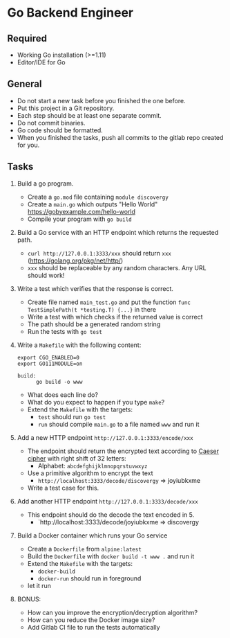 # Go Backend Engineer

## Required
- Working Go installation (>=1.11)
- Editor/IDE for Go

## General
- Do not start a new task before you finished the one before.
- Put this project in a Git repository.
- Each step should be at least one separate commit.
- Do not commit binaries.
- Go code should be formatted.
- When you finished the tasks, push all commits to the gitlab repo created for you.

## Tasks
1. Build a go program.
   * Create a `go.mod` file containing `module discovergy`
   * Create a `main.go` which outputs "Hello World" https://gobyexample.com/hello-world
   * Compile your program with `go build`
   
2. Build a Go service with an HTTP endpoint which returns the requested path.
   * `curl http://127.0.0.1:3333/xxx` should return `xxx` (https://golang.org/pkg/net/http/)
   * `xxx` should be replaceable by any random characters. Any URL should work!
   
3. Write a test which verifies that the response is correct.
   * Create file named `main_test.go` and put the function `func TestSimplePath(t *testing.T) {...}` in there
   * Write a test with  which checks if the returned value is correct
   * The path should be a generated random string
   * Run the tests with `go test`
   
4. Write a `Makefile` with the following content:
   ```
   export CGO_ENABLED=0
   export GO111MODULE=on
   
   build:
	     go build -o www
   ```
   * What does each line do?
   * What do you expect to happen if you type `make`?
   * Extend the `Makefile` with the targets:
     - `test` should run `go test`
     - `run`  should compile `main.go` to a file named `www` and run it
   
5. Add a new HTTP endpoint `http://127.0.0.1:3333/encode/xxx`
   * The endpoint should return the encrypted text according to [Caeser cipher](https://en.wikipedia.org/wiki/Caesar_cipher) with right shift of 32 letters:
     * Alphabet: `abcdefghijklmnopqrstuvwxyz`
   * Use a primitive algorithm to encrypt the text
     * `http://localhost:3333/decode/discovergy` => joyiubkxme
   * Write a test case for this.
   
6. Add another HTTP endpoint `http://127.0.0.1:3333/decode/xxx`

   - This endpoint should do the decode the text encoded in 5.
     - `http://localhost:3333/decode/joyiubkxme => discovergy

7. Build a Docker container which runs your Go service
   * Create a `Dockerfile` from `alpine:latest`
   * Build the `Dockerfile` with `docker build -t www .` and run it
   * Extend the `Makefile` with the targets:
     - `docker-build`
     - `docker-run` should run in foreground
   * let it run

8. BONUS:

   - How can you improve the encryption/decryption algorithm?
   - How can you reduce the Docker image size?
   - Add Gitlab CI file to run the tests automatically